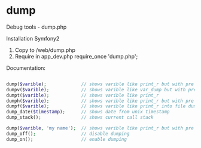 dump
====

Debug tools - dump.php

Installation Symfony2

1. Copy to /web/dump.php
2. Require in app_dev.php
	require_once 'dump.php';
	
Documentation:

```php

dump($varible);				// shows varible like print_r but with pre tags
dumpv($varible);			// shows varible like var_dump but with pre tags
dumpt($varible);			// shows varible like print_r
dumph($varible);			// shows varible like print_r but with pre tags and use htmlspecialchars to show entities
dumpf($varible);			// shows varible like print_r into file dump.log
dump_date($timestamp);		// shows date from unix timestamp
dump_stack();				// shows current call stack

dump($varible, 'my name');	// shows varible like print_r but with pre tags and name
dump_off();					// disable dumping
dump_on();					// enable dumping
```

